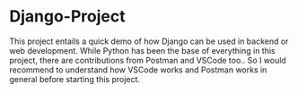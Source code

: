 # Django-Project

This project entails a quick demo of how Django can be used in backend or web development. While Python has been the base of everything in this project, there are contributions from Postman and VSCode too.. So I would recommend to understand how VSCode works and Postman works in general before starting this project. 
